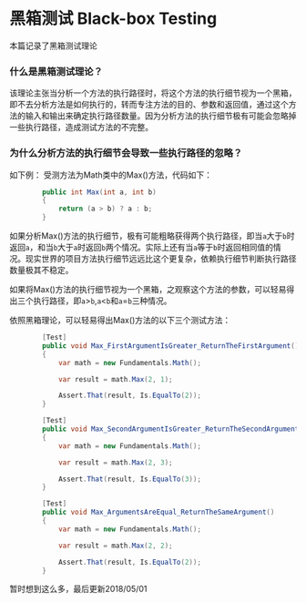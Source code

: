 # 黑箱测试 Black-box Testing
本篇记录了黑箱测试理论

### 什么是黑箱测试理论？
该理论主张当分析一个方法的执行路径时，将这个方法的执行细节视为一个黑箱，即不去分析方法是如何执行的，转而专注方法的目的、参数和返回值，通过这个方法的输入和输出来确定执行路径数量。因为分析方法的执行细节极有可能会忽略掉一些执行路径，造成测试方法的不完整。

### 为什么分析方法的执行细节会导致一些执行路径的忽略？
如下例：
受测方法为Math类中的Max()方法，代码如下：
```c#
        public int Max(int a, int b)
        {
            return (a > b) ? a : b;
        }
```
如果分析Max()方法的执行细节，极有可能粗略获得两个执行路径，即当`a`大于`b`时返回`a`，和当`b`大于`a`时返回`b`两个情况。实际上还有当`a`等于`b`时返回相同值的情况。现实世界的项目方法执行细节远远比这个更复杂，依赖执行细节判断执行路径数量极其不稳定。

如果将Max()方法的执行细节视为一个黑箱，之观察这个方法的参数，可以轻易得出三个执行路径，即`a`>`b`,`a`<`b`和`a`=`b`三种情况。

依照黑箱理论，可以轻易得出Max()方法的以下三个测试方法：
```c#
        [Test]
        public void Max_FirstArgumentIsGreater_ReturnTheFirstArgument()
        {
            var math = new Fundamentals.Math();

            var result = math.Max(2, 1);

            Assert.That(result, Is.EqualTo(2));
        }

        [Test]
        public void Max_SecondArgumentIsGreater_ReturnTheSecondArgument()
        {
            var math = new Fundamentals.Math();

            var result = math.Max(2, 3);

            Assert.That(result, Is.EqualTo(3));
        }

        [Test]
        public void Max_ArgumentsAreEqual_ReturnTheSameArgument()
        {
            var math = new Fundamentals.Math();

            var result = math.Max(2, 2);

            Assert.That(result, Is.EqualTo(2));
        }
```

暂时想到这么多，最后更新2018/05/01
